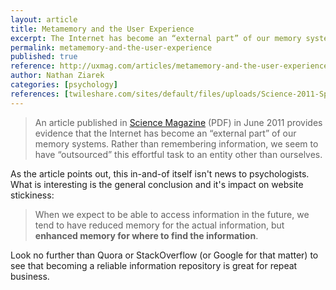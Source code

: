 ```yaml
---
layout: article
title: Metamemory and the User Experience
excerpt: The Internet has become an “external part” of our memory systems.
permalink: metamemory-and-the-user-experience
published: true
reference: http://uxmag.com/articles/metamemory-and-the-user-experience
author: Nathan Ziarek
categories: [psychology]
references: [twileshare.com/sites/default/files/uploads/Science-2011-Sparrow-776-8.pdf|Science Magazine, uxmag.com/articles/metamemory-and-the-user-experience|UX Magazine]
---
```


> An article published in [Science Magazine] (PDF) in June 2011 provides evidence that the Internet has become an “external part” of our memory systems. Rather than remembering information, we seem to have “outsourced” this effortful task to an entity other than ourselves.

As the article points out, this in-and-of itself isn't news to psychologists. What is interesting is the general conclusion and it's impact on website stickiness:

> When we expect to be able to access information in the future, we tend to have reduced memory for the actual information, but **enhanced memory for where to find the information**.

Look no further than Quora or StackOverflow (or Google for that matter) to see that becoming a reliable information repository is great for repeat business.

[Science Magazine]: http://twileshare.com/sites/default/files/uploads/Science-2011-Sparrow-776-8.pdf